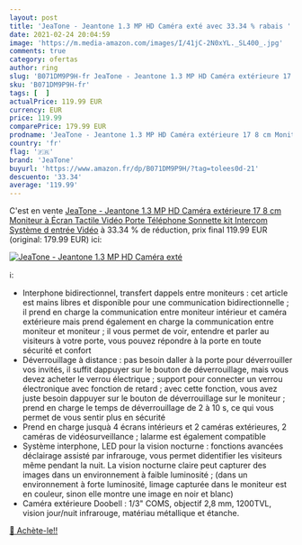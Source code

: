 ```yaml
---
layout: post
title: 'JeaTone - Jeantone 1.3 MP HD Caméra exté avec 33.34 % rabais '
date: 2021-02-24 20:04:59
image: 'https://m.media-amazon.com/images/I/41jC-2N0xYL._SL400_.jpg'
comments: true
category: ofertas
author: ring
slug: 'B071DM9P9H-fr JeaTone - Jeantone 1.3 MP HD Caméra extérieure 17 8 cm...'
sku: 'B071DM9P9H-fr'
tags: [  ]
actualPrice: 119.99 EUR
currency: EUR
price: 119.99
comparePrice: 179.99 EUR
prodname: 'JeaTone - Jeantone 1.3 MP HD Caméra extérieure 17 8 cm Moniteur à Écran Tactile Vidéo Porte Téléphone Sonnette kit Intercom Système d entrée Vidéo'
country: 'fr'
flag: '🇫🇷'
brand: 'JeaTone'
buyurl: 'https://www.amazon.fr/dp/B071DM9P9H/?tag=tolees0d-21'
descuento: '33.34'
average: '119.99'
---
```


C'est en vente [JeaTone - Jeantone 1.3 MP HD Caméra extérieure 17 8 cm Moniteur à Écran Tactile Vidéo Porte Téléphone Sonnette kit Intercom Système d entrée Vidéo](https://www.amazon.fr/dp/B071DM9P9H/?tag=tolees0d-21)  à  33.34 % de réduction, prix final  119.99 EUR (original: 179.99 EUR) ici:

[![JeaTone - Jeantone 1.3 MP HD Caméra exté](https://m.media-amazon.com/images/I/41jC-2N0xYL._SL400_.jpg)](https://www.amazon.fr/dp/B071DM9P9H/?tag=tolees0d-21)

ℹ️:

- Interphone bidirectionnel, transfert dappels entre moniteurs : cet article est mains libres et disponible pour une communication bidirectionnelle ; il prend en charge la communication entre moniteur intérieur et caméra extérieure mais prend également en charge la communication entre moniteur et moniteur ; il vous permet de voir, entendre et parler au visiteurs à votre porte, vous pouvez répondre à la porte en toute sécurité et confort
- Déverrouillage à distance : pas besoin daller à la porte pour déverrouiller vos invités, il suffit dappuyer sur le bouton de déverrouillage, mais vous devez acheter le verrou électrique ; support pour connecter un verrou électronique avec fonction de retard ; avec cette fonction, vous avez juste besoin dappuyer sur le bouton de déverrouillage sur le moniteur ; prend en charge le temps de déverrouillage de 2 à 10 s, ce qui vous permet de vous sentir plus en sécurité
- Prend en charge jusquà 4 écrans intérieurs et 2 caméras extérieures, 2 caméras de vidéosurveillance ; lalarme est également compatible
- Système interphone, LED pour la vision nocturne : fonctions avancées déclairage assisté par infrarouge, vous permet didentifier les visiteurs même pendant la nuit. La vision nocturne claire peut capturer des images dans un environnement à faible luminosité ; (dans un environnement à forte luminosité, limage capturée dans le moniteur est en couleur, sinon elle montre une image en noir et blanc)
- Caméra extérieure Doobell : 1/3" COMS, objectif 2,8 mm, 1200TVL, vision jour/nuit infrarouge, matériau métallique et étanche.

[🛒 Achète-le!!](https://www.amazon.fr/dp/B071DM9P9H/?tag=tolees0d-21)
